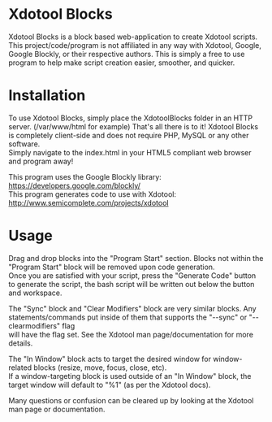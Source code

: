 Xdotool Blocks
=================

Xdotool Blocks is a block based web-application to create Xdotool scripts.  
This project/code/program is not affiliated in any way with Xdotool, Google, Google Blockly, or their respective authors. 
This is simply a free to use program to help make script creation easier, smoother, and quicker.  

Installation
=================
To use Xdotool Blocks, simply place the XdotoolBlocks folder in an HTTP server. (/var/www/html for example)
That's all there is to it! Xdotool Blocks is completely client-side and does not require PHP, MySQL or any other software.  
Simply navigate to the index.html in your HTML5 compliant web browser and program away!



This program uses the Google Blockly library: https://developers.google.com/blockly/  
This program generates code to use with Xdotool: http://www.semicomplete.com/projects/xdotool  

Usage
=================
Drag and drop blocks into the "Program Start" section. Blocks not within the "Program Start" block will be removed upon code generation.  
Once you are satisfied with your script, press the "Generate Code" button to generate the script, the bash script will be written out below the button and workspace.  
  
The "Sync" block and "Clear Modifiers" block are very similar blocks. Any statements/commands put inside of them that supports the "--sync" or "--clearmodifiers" flag  
will have the flag set. See the Xdotool man page/documentation for more details.  

The "In Window" block acts to target the desired window for window-related blocks (resize, move, focus, close, etc).  
If a window-targeting block is used outside of an "In Window" block, the target window will default to "%1" (as per the Xdotool docs).  
  
Many questions or confusion can be cleared up by looking at the Xdotool man page or documentation.  